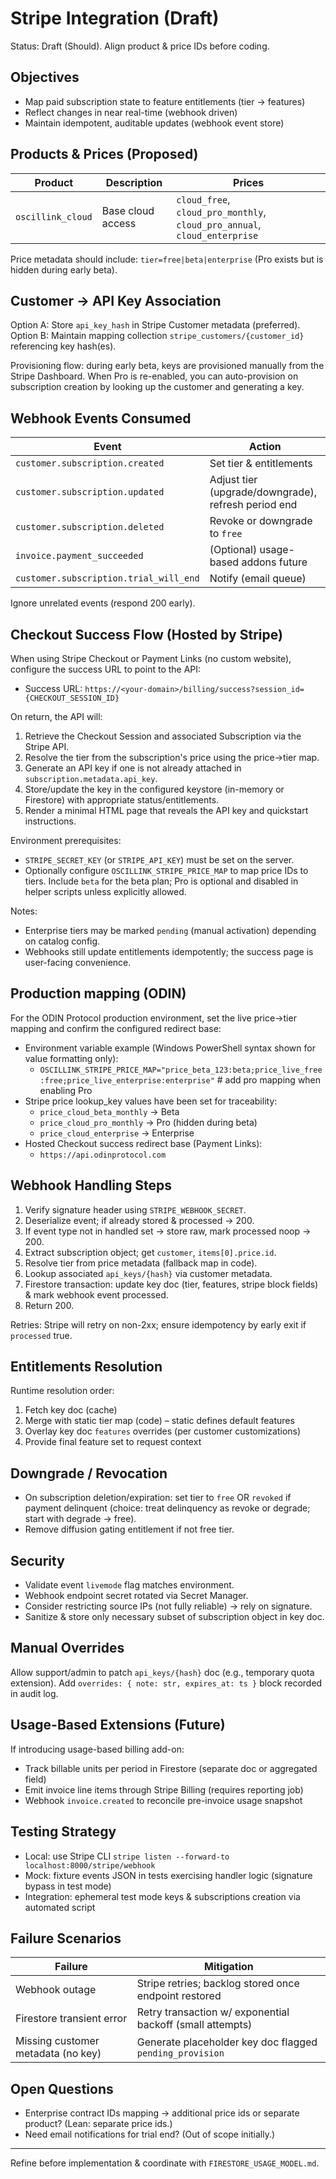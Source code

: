 # Stripe Integration (Draft)

Status: Draft (Should). Align product & price IDs before coding.

## Objectives
- Map paid subscription state to feature entitlements (tier -> features)
- Reflect changes in near real-time (webhook driven)
- Maintain idempotent, auditable updates (webhook event store)

## Products & Prices (Proposed)
| Product | Description | Prices |
|---------|-------------|--------|
| `oscillink_cloud` | Base cloud access | `cloud_free`, `cloud_pro_monthly`, `cloud_pro_annual`, `cloud_enterprise` |

Price metadata should include: `tier=free|beta|enterprise` (Pro exists but is hidden during early beta).

## Customer -> API Key Association
Option A: Store `api_key_hash` in Stripe Customer metadata (preferred).
Option B: Maintain mapping collection `stripe_customers/{customer_id}` referencing key hash(es).

Provisioning flow: during early beta, keys are provisioned manually from the Stripe Dashboard. When Pro is re-enabled, you can auto-provision on subscription creation by looking up the customer and generating a key.

## Webhook Events Consumed
| Event | Action |
|-------|--------|
| `customer.subscription.created` | Set tier & entitlements |
| `customer.subscription.updated` | Adjust tier (upgrade/downgrade), refresh period end |
| `customer.subscription.deleted` | Revoke or downgrade to `free` |
| `invoice.payment_succeeded` | (Optional) usage-based addons future |
| `customer.subscription.trial_will_end` | Notify (email queue) |

Ignore unrelated events (respond 200 early).

## Checkout Success Flow (Hosted by Stripe)

When using Stripe Checkout or Payment Links (no custom website), configure the success URL to point to the API:

- Success URL: `https://<your-domain>/billing/success?session_id={CHECKOUT_SESSION_ID}`

On return, the API will:

1. Retrieve the Checkout Session and associated Subscription via the Stripe API.
2. Resolve the tier from the subscription's price using the price→tier map.
3. Generate an API key if one is not already attached in `subscription.metadata.api_key`.
4. Store/update the key in the configured keystore (in-memory or Firestore) with appropriate status/entitlements.
5. Render a minimal HTML page that reveals the API key and quickstart instructions.

Environment prerequisites:

- `STRIPE_SECRET_KEY` (or `STRIPE_API_KEY`) must be set on the server.
- Optionally configure `OSCILLINK_STRIPE_PRICE_MAP` to map price IDs to tiers. Include `beta` for the beta plan; Pro is optional and disabled in helper scripts unless explicitly allowed.

Notes:

- Enterprise tiers may be marked `pending` (manual activation) depending on catalog config.
- Webhooks still update entitlements idempotently; the success page is user-facing convenience.

## Production mapping (ODIN)

For the ODIN Protocol production environment, set the live price→tier mapping and confirm the configured redirect base:

- Environment variable example (Windows PowerShell syntax shown for value formatting only):
	- `OSCILLINK_STRIPE_PRICE_MAP="price_beta_123:beta;price_live_free:free;price_live_enterprise:enterprise"`  # add pro mapping when enabling Pro
- Stripe price lookup_key values have been set for traceability:
	- `price_cloud_beta_monthly` → Beta
	- `price_cloud_pro_monthly` → Pro (hidden during beta)
	- `price_cloud_enterprise` → Enterprise
- Hosted Checkout success redirect base (Payment Links):
	- `https://api.odinprotocol.com`

## Webhook Handling Steps
1. Verify signature header using `STRIPE_WEBHOOK_SECRET`.
2. Deserialize event; if already stored & processed -> 200.
3. If event type not in handled set -> store raw, mark processed noop -> 200.
4. Extract subscription object; get `customer`, `items[0].price.id`.
5. Resolve tier from price metadata (fallback map in code).
6. Lookup associated `api_keys/{hash}` via customer metadata.
7. Firestore transaction: update key doc (tier, features, stripe block fields) & mark webhook event processed.
8. Return 200.

Retries: Stripe will retry on non-2xx; ensure idempotency by early exit if `processed` true.

## Entitlements Resolution
Runtime resolution order:
1. Fetch key doc (cache)
2. Merge with static tier map (code) – static defines default features
3. Overlay key doc `features` overrides (per customer customizations)
4. Provide final feature set to request context

## Downgrade / Revocation
- On subscription deletion/expiration: set tier to `free` OR `revoked` if payment delinquent (choice: treat delinquency as revoke or degrade; start with degrade -> free).
- Remove diffusion gating entitlement if not free tier.

## Security
- Validate event `livemode` flag matches environment.
- Webhook endpoint secret rotated via Secret Manager.
- Consider restricting source IPs (not fully reliable) -> rely on signature.
- Sanitize & store only necessary subset of subscription object in key doc.

## Manual Overrides
Allow support/admin to patch `api_keys/{hash}` doc (e.g., temporary quota extension). Add `overrides: { note: str, expires_at: ts }` block recorded in audit log.

## Usage-Based Extensions (Future)
If introducing usage-based billing add-on:
- Track billable units per period in Firestore (separate doc or aggregated field)
- Emit invoice line items through Stripe Billing (requires reporting job)
- Webhook `invoice.created` to reconcile pre-invoice usage snapshot

## Testing Strategy
- Local: use Stripe CLI `stripe listen --forward-to localhost:8000/stripe/webhook`
- Mock: fixture events JSON in tests exercising handler logic (signature bypass in test mode)
- Integration: ephemeral test mode keys & subscriptions creation via automated script

## Failure Scenarios
| Failure | Mitigation |
|---------|------------|
| Webhook outage | Stripe retries; backlog stored once endpoint restored |
| Firestore transient error | Retry transaction w/ exponential backoff (small attempts) |
| Missing customer metadata (no key) | Generate placeholder key doc flagged `pending_provision` |

## Open Questions
- Enterprise contract IDs mapping -> additional price ids or separate product? (Lean: separate price ids.)
- Need email notifications for trial end? (Out of scope initially.)

---
Refine before implementation & coordinate with `FIRESTORE_USAGE_MODEL.md`.
